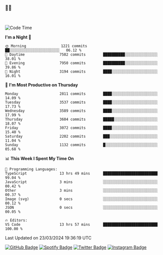 ### 🤙🍺

<!-- <a href="https://github-readme-stats.vercel.app/api?username=hzak2xx&count_private=true&show_icons=true&theme=dracula">
  <img align="center" src="https://github-readme-stats.vercel.app/api?username=hzak2xx&count_private=true&show_icons=true&theme=dracula" />
</a>
</br> -->
</br>

<!--START_SECTION:waka-->
![Code Time](http://img.shields.io/badge/Code%20Time-3%2C163%20hrs%2047%20mins-blue)

**I'm a Night 🦉** 

```text
🌞 Morning                1221 commits        ██░░░░░░░░░░░░░░░░░░░░░░░   06.12 % 
🌆 Daytime                7582 commits        ██████████░░░░░░░░░░░░░░░   38.01 % 
🌃 Evening                7950 commits        ██████████░░░░░░░░░░░░░░░   39.86 % 
🌙 Night                  3194 commits        ████░░░░░░░░░░░░░░░░░░░░░   16.01 % 
```
📅 **I'm Most Productive on Thursday** 

```text
Monday                   2811 commits        ████░░░░░░░░░░░░░░░░░░░░░   14.09 % 
Tuesday                  3537 commits        ████░░░░░░░░░░░░░░░░░░░░░   17.73 % 
Wednesday                3589 commits        ████░░░░░░░░░░░░░░░░░░░░░   17.99 % 
Thursday                 3604 commits        █████░░░░░░░░░░░░░░░░░░░░   18.07 % 
Friday                   3072 commits        ████░░░░░░░░░░░░░░░░░░░░░   15.40 % 
Saturday                 2202 commits        ███░░░░░░░░░░░░░░░░░░░░░░   11.04 % 
Sunday                   1132 commits        █░░░░░░░░░░░░░░░░░░░░░░░░   05.68 % 
```


📊 **This Week I Spent My Time On** 

```text
💬 Programming Languages: 
TypeScript               13 hrs 49 mins      █████████████████████████   99.04 % 
JavaScript               3 mins              ░░░░░░░░░░░░░░░░░░░░░░░░░   00.42 % 
Other                    3 mins              ░░░░░░░░░░░░░░░░░░░░░░░░░   00.37 % 
Image (svg)              0 secs              ░░░░░░░░░░░░░░░░░░░░░░░░░   00.12 % 
JSON                     0 secs              ░░░░░░░░░░░░░░░░░░░░░░░░░   00.05 % 

🔥 Editors: 
VS Code                  13 hrs 57 mins      █████████████████████████   100.00 % 
```


 Last Updated on 23/03/2024 19:36:19 UTC
<!--END_SECTION:waka-->

[![GitHub Badge](https://img.shields.io/badge/GitHub-100000?style=for-the-badge&logo=github&logoColor=white)](https://github.com/hzak2xx)
[![Spotify Badge](https://img.shields.io/badge/Spotify-1ED760?&style=for-the-badge&logo=spotify&logoColor=white)](https://open.spotify.com/user/uf90s6sbbh75a1mt44clkhkvf)
[![Twitter Badge](https://img.shields.io/badge/Twitter-1DA1F2?style=for-the-badge&logo=twitter&logoColor=white)](https://twitter.com/hzak2xx)
[![Instagram Badge](https://img.shields.io/badge/Instagram-E4405F?style=for-the-badge&logo=instagram&logoColor=white)](https://www.instagram.com/hzak2xx/)
